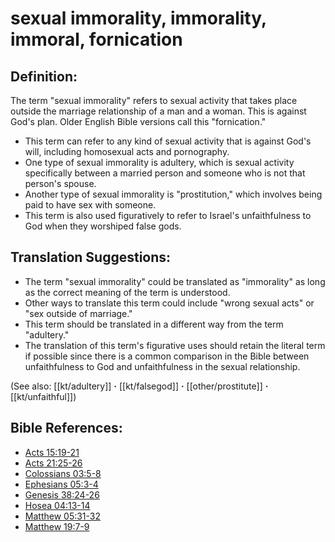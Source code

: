 # sexual immorality, immorality, immoral, fornication #

## Definition: ##

The term "sexual immorality" refers to sexual activity that takes place outside the marriage relationship of a man and a woman. This is against God's plan. Older English Bible versions call this "fornication."

* This term can refer to any kind of sexual activity that is against God's will, including homosexual acts and pornography.
* One type of sexual immorality is adultery, which is sexual activity specifically between a married person and someone who is not that person's spouse.
* Another type of sexual immorality is "prostitution," which involves being paid to have sex with someone.
* This term is also used figuratively to refer to Israel's unfaithfulness to God when they worshiped false gods.

## Translation Suggestions: ##

* The term "sexual immorality" could be translated as "immorality" as long as the correct meaning of the term is understood.
* Other ways to translate this term could include "wrong sexual acts" or "sex outside of marriage."
* This term should be translated in a different way from the term "adultery."
* The translation of this term's figurative uses should retain the literal term if possible since there is a common comparison in the Bible between unfaithfulness to God and unfaithfulness in the sexual relationship.

(See also: [[kt/adultery]] **·** [[kt/falsegod]] **·** [[other/prostitute]] **·** [[kt/unfaithful]])

## Bible References: ##

* [Acts 15:19-21](en/tn/act/help/15/19)
* [Acts 21:25-26](en/tn/act/help/21/25)
* [Colossians 03:5-8](en/tn/col/help/03/05)
* [Ephesians 05:3-4](en/tn/eph/help/05/03)
* [Genesis 38:24-26](en/tn/gen/help/38/24)
* [Hosea 04:13-14](en/tn/hos/help/04/13)
* [Matthew 05:31-32](en/tn/mat/help/05/31)
* [Matthew 19:7-9](en/tn/mat/help/19/07)